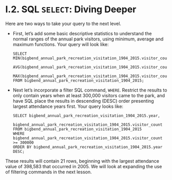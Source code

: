 # I.2. SQL `SELECT`: Diving Deeper

Here are two ways to take your query to the next level.

- First, let’s add some basic descriptive statistics to understand the normal ranges of the annual park visitors, using minimum, average and maximum functions. Your query will look like:


      SELECT MIN(bigbend_annual_park_recreation_visitation_1904_2015.visitor_count), 
             AVG(bigbend_annual_park_recreation_visitation_1904_2015.visitor_count), 
             MAX(bigbend_annual_park_recreation_visitation_1904_2015.visitor_count) 
      FROM bigbend_annual_park_recreation_visitation_1904_2015;


- Next let’s incorporate a filter SQL command, `WHERE`. Restrict the results to only contain years when at least 300,000 visitors came to the park, and have SQL place the results in descending (DESC) order presenting largest attendance years first. Your query looks like:


      SELECT bigbend_annual_park_recreation_visitation_1904_2015.year,
             bigbend_annual_park_recreation_visitation_1904_2015.visitor_count
      FROM bigbend_annual_park_recreation_visitation_1904_2015
      WHERE bigbend_annual_park_recreation_visitation_1904_2015.visitor_count >= 300000
      ORDER BY bigbend_annual_park_recreation_visitation_1904_2015.year DESC;

These results will contain 21 rows, beginning with the largest attendance value of 398,583 that occurred in 2005. We will look at expanding the use of filtering commands in the next lesson.
